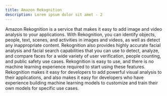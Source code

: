 ```yaml
---
title: Amazon Rekognition
description: Lorem ipsum dolor sit amet - 2
---
```


Amazon Rekognition is a service that makes it easy to add image and video analysis to your applications. With Rekognition, you can identify objects, people, text, scenes, and activities in images and videos, as well as detect any inappropriate content. Rekognition also provides highly accurate facial analysis and facial search capabilities that you can use to detect, analyze, and compare faces for a wide variety of user verification, people counting, and public safety use cases. Rekognition is easy to use, and there is no machine learning experience required to start using these features. Rekognition makes it easy for developers to add powerful visual analysis to their applications, and also makes it easy for developers who have experience building machine learning models to customize and train their own models for specific use cases.